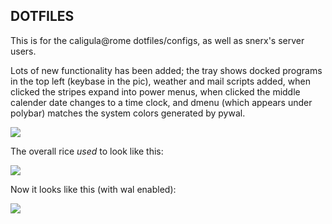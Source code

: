 <h2>DOTFILES</h2>

This is for the caligula@rome dotfiles/configs, as well as snerx's server users.

Lots of new functionality has been added; the tray shows docked programs in the top left (keybase in the pic), weather and mail scripts added, when clicked the stripes expand into power menus, when clicked the middle calender date changes to a time clock, and dmenu (which appears under polybar) matches the system colors generated by pywal.

<img src="https://i.imgur.com/vI3JGmb.png">

The overall rice <i>used</i> to look like this: 

<img src="https://i.imgur.com/H4tjr24.png">

Now it looks like this (with wal enabled):

<img src="https://i.imgur.com/rlf4oXl.jpg">
